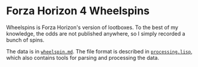 Forza Horizon 4 Wheelspins
==========================

Wheelspins is Forza Horizon's version of lootboxes.
To the best of my knowledge,
the odds are not published anywhere,
so I simply recorded a bunch of spins.

The data is in [`wheelspin.md`](wheelspin.md).
The file format is described in [`processing.lisp`](processing.lisp),
which also contains tools for parsing and processing the data.
